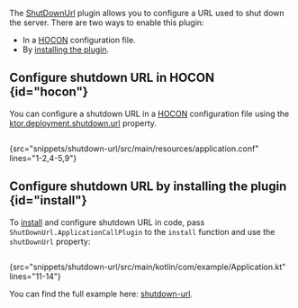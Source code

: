 [//]: # (title: Shutdown URL)

<tldr>
<var name="example_name" value="shutdown-url"/>
<include src="lib.topic" element-id="download_example"/>
</tldr>

The [ShutDownUrl](https://api.ktor.io/ktor-server/ktor-server-host-common/io.ktor.server.engine/-shut-down-url/index.html) plugin allows you to configure a URL used to shut down the server. 
There are two ways to enable this plugin: 
- In a [HOCON](#hocon) configuration file.
- By [installing the plugin](#install).



## Configure shutdown URL in HOCON {id="hocon"}

You can configure a shutdown URL in a [HOCON](Configurations.xml#hocon-file) configuration file using the [ktor.deployment.shutdown.url](Configurations.xml#predefined-properties) property.

```kotlin
```
{src="snippets/shutdown-url/src/main/resources/application.conf" lines="1-2,4-5,9"}

## Configure shutdown URL by installing the plugin {id="install"}

To [install](Plugins.md#install) and configure shutdown URL in code, pass `ShutDownUrl.ApplicationCallPlugin` to the `install` function and use the `shutDownUrl` property:

```kotlin
```
{src="snippets/shutdown-url/src/main/kotlin/com/example/Application.kt" lines="11-14"}


You can find the full example here: [shutdown-url](https://github.com/ktorio/ktor-documentation/tree/%current-branch%/codeSnippets/snippets/shutdown-url).